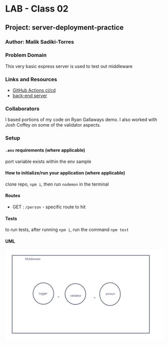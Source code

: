 # LAB - Class 02

## Project: server-deployment-practice

### Author: Malik Sadiki-Torres

### Problem Domain

This very basic express server is used to test out middleware
### Links and Resources

- [GitHub Actions ci/cd](https://github.com/MalikTorres/basic-express-server)
- [back-end server](https://basic-express-server-c54q.onrender.com/person?name=Malik)


### Collaborators

I based portions of my code on Ryan Gallaways demo.
I also worked with Josh Coffey on some of the validator aspects.

### Setup

#### `.env` requirements (where applicable)

port variable exists within the env sample


#### How to initialize/run your application (where applicable)

clone repo, `npm i`, then run `nodemon` in the terminal

#### Routes

- GET : `/person` - specific route to hit

#### Tests

to run tests, after running `npm i`, run the command `npm test`

#### UML

![UML image](./assets/middleware.png)
